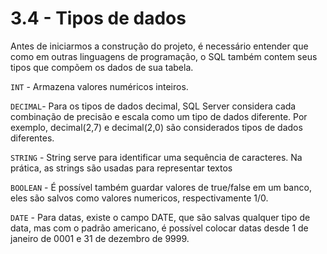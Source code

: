 # 3.4 - Tipos de dados

Antes de iniciarmos a construção do projeto, é necessário entender que como em outras linguagens de programação, o SQL também contem seus tipos que compõem os dados de sua tabela.

`INT` - Armazena valores numéricos inteiros. 

`DECIMAL`- Para os tipos de dados decimal, SQL Server considera cada combinação de precisão e escala como um tipo de dados diferente. Por exemplo, decimal(2,7) e decimal(2,0) são considerados tipos de dados diferentes.

`STRING` - String serve para identificar uma sequência de caracteres. Na prática, as strings são usadas para representar textos

`BOOLEAN` - É possível também guardar valores de true/false em um banco, eles são salvos como valores numericos, respectivamente 1/0.

`DATE` - Para datas, existe o campo DATE, que são salvas qualquer tipo de data, mas com o padrão americano, é possível colocar datas desde 1 de janeiro de 0001 e 31 de dezembro de 9999.